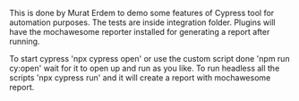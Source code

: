 This is done by Murat Erdem to demo some features of Cypress tool for automation purposes.
The tests are inside integration folder.
Plugins will have the mochawesome reporter installed for generating a report after running.

To start cypress 'npx cypress open' or use the custom script done 'npm run cy:open' wait for it to open up and run as you like.
To run headless all the scripts 'npx cypress run' and it will create a report with mochawesome report. 